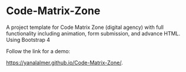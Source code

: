 # Code-Matrix-Zone
A project template for Code Matrix Zone (digital agency) with full functionality including animation, form submission, and advance HTML.
Using Bootstrap 4

Follow the link for a demo:

https://yanalalmer.github.io/Code-Matrix-Zone/.

